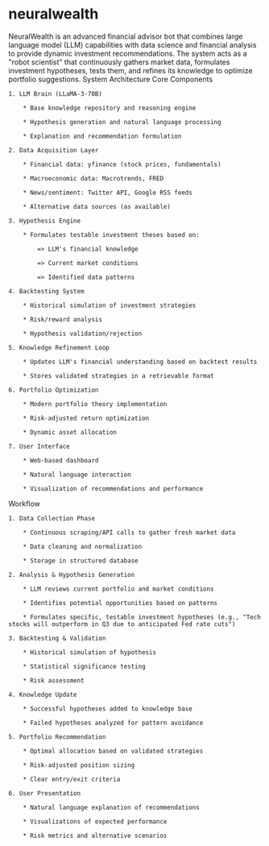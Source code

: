 # neuralwealth
NeuralWealth is an advanced financial advisor bot that combines large language model (LLM) capabilities with data science and financial analysis to provide dynamic investment recommendations. The system acts as a "robot scientist" that continuously gathers market data, formulates investment hypotheses, tests them, and refines its knowledge to optimize portfolio suggestions.
System Architecture
Core Components

    1. LLM Brain (LLaMA-3-70B)

        * Base knowledge repository and reasoning engine

        * Hypothesis generation and natural language processing

        * Explanation and recommendation formulation

    2. Data Acquisition Layer

        * Financial data: yfinance (stock prices, fundamentals)

        * Macroeconomic data: Macrotrends, FRED

        * News/sentiment: Twitter API, Google RSS feeds

        * Alternative data sources (as available)

    3. Hypothesis Engine

        * Formulates testable investment theses based on:

            => LLM's financial knowledge

            => Current market conditions

            => Identified data patterns

    4. Backtesting System

        * Historical simulation of investment strategies

        * Risk/reward analysis

        * Hypothesis validation/rejection

    5. Knowledge Refinement Loop

        * Updates LLM's financial understanding based on backtest results

        * Stores validated strategies in a retrievable format

    6. Portfolio Optimization

        * Modern portfolio theory implementation

        * Risk-adjusted return optimization

        * Dynamic asset allocation

    7. User Interface

        * Web-based dashboard

        * Natural language interaction

        * Visualization of recommendations and performance

Workflow

    1. Data Collection Phase

        * Continuous scraping/API calls to gather fresh market data

        * Data cleaning and normalization

        * Storage in structured database

    2. Analysis & Hypothesis Generation

        * LLM reviews current portfolio and market conditions

        * Identifies potential opportunities based on patterns

        * Formulates specific, testable investment hypotheses (e.g., "Tech stocks will outperform in Q3 due to anticipated Fed rate cuts")

    3. Backtesting & Validation

        * Historical simulation of hypothesis

        * Statistical significance testing

        * Risk assessment

    4. Knowledge Update

        * Successful hypotheses added to knowledge base

        * Failed hypotheses analyzed for pattern avoidance

    5. Portfolio Recommendation

        * Optimal allocation based on validated strategies

        * Risk-adjusted position sizing

        * Clear entry/exit criteria

    6. User Presentation

        * Natural language explanation of recommendations

        * Visualizations of expected performance

        * Risk metrics and alternative scenarios
